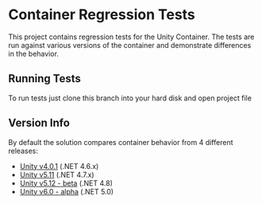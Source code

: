 # Container Regression Tests

This project contains regression tests for the Unity Container.
The tests are run against various versions of the container and demonstrate differences in the behavior.

## Running Tests

To run tests just clone this branch into your hard disk and open project file

## Version Info

By default the solution compares container behavior from 4 different releases:

* [Unity v4.0.1](https://github.com/unitycontainer/unity/tree/release/4.0.x) (.NET 4.6.x)
* [Unity v5.11](https://github.com/unitycontainer/unity/releases/tag/5.11.6.966) (.NET 4.7.x)
* [Unity v5.12 - beta](https://github.com/unitycontainer/container/tree/release/5.12.0) (.NET 4.8)
* [Unity v6.0 - alpha](https://github.com/unitycontainer/container/tree/release/6.0.0) (.NET 5.0)
